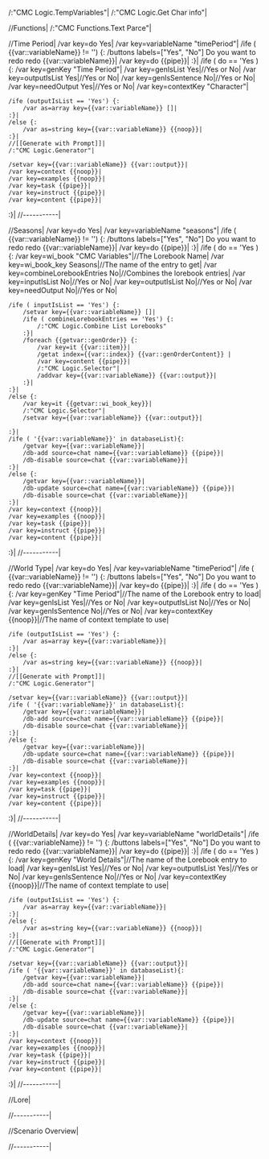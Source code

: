 /:"CMC Logic.TempVariables"|
/:"CMC Logic.Get Char info"|

//Functions|
/:"CMC Functions.Text Parce"|

//Time Period|
/var key=do Yes|
/var key=variableName "timePeriod"|
/ife ( {{var::variableName}} != '') {:
	/buttons labels=["Yes", "No"] Do you want to redo redo {{var::variableName}}|
	/var key=do {{pipe}}|
:}|
/ife ( do == 'Yes ) {:
	/var key=genKey "Time Period"|
	/var key=genIsList Yes|//Yes or No|
	/var key=outputIsList Yes|//Yes or No|
	/var key=genIsSentence No|//Yes or No|
	/var key=needOutput Yes|//Yes or No|
	/var key=contextKey "Character"|
	
	
	/ife (outputIsList == 'Yes') {:
		/var as=array key={{var::variableName}} []|
	:}|
	/else {:
		/var as=string key={{var::variableName}} {{noop}}|
	:}|
	//[[Generate with Prompt]]|
	/:"CMC Logic.Generator"|
	
	/setvar key={{var::variableName}} {{var::output}}|
	/var key=context {{noop}}|
	/var key=examples {{noop}}|
	/var key=task {{pipe}}|
	/var key=instruct {{pipe}}|
	/var key=content {{pipe}}|
:}|
//-----------|

//Seasons|
/var key=do Yes|
/var key=variableName "seasons"|
/ife ( {{var::variableName}} != '') {:
	/buttons labels=["Yes", "No"] Do you want to redo redo {{var::variableName}}|
	/var key=do {{pipe}}|
:}|
/ife ( do == 'Yes ) {:
	/var key=wi_book "CMC Variables"|//The Lorebook Name|
	/var key=wi_book_key Seasons|//The name of the entry to get|
	/var key=combineLorebookEntries No|//Combines the lorebook entries|
	/var key=inputIsList No|//Yes or No|
	/var key=outputIsList No|//Yes or No|
	/var key=needOutput No|//Yes or No|
	
	
	/ife ( inputIsList == 'Yes') {:
		/setvar key={{var::variableName}} []|
		/ife ( combineLorebookEntries == 'Yes') {:
			/:"CMC Logic.Combine List Lorebooks"
		:}|
		/foreach {{getvar::genOrder}} {:
			/var key=it {{var::item}}|
			/getat index={{var::index}} {{var::genOrderContent}} |
			/var key=content {{pipe}}|
			/:"CMC Logic.Selector"|
			/addvar key={{var::variableName}} {{var::output}}|
		:}|
	:}|
	/else {:
		/var key=it {{getvar::wi_book_key}}|
		/:"CMC Logic.Selector"|
		/setvar key={{var::variableName}} {{var::output}}|
		
	:}|
	/ife ( '{{var::variableName}}' in databaseList){:
		/getvar key={{var::variableName}}|
		/db-add source=chat name={{var::variableName}} {{pipe}}|
		/db-disable source=chat {{var::variableName}}|
	:}|
	/else {:
		/getvar key={{var::variableName}}|
		/db-update source=chat name={{var::variableName}} {{pipe}}|
		/db-disable source=chat {{var::variableName}}|
	:}|
	/var key=context {{noop}}|
	/var key=examples {{noop}}|
	/var key=task {{pipe}}|
	/var key=instruct {{pipe}}|
	/var key=content {{pipe}}|
:}|
//-----------|

//World Type|
/var key=do Yes|
/var key=variableName "timePeriod"|
/ife ( {{var::variableName}} != '') {:
	/buttons labels=["Yes", "No"] Do you want to redo redo {{var::variableName}}|
	/var key=do {{pipe}}|
:}|
/ife ( do == 'Yes ) {:
	/var key=genKey "Time Period"|//The name of the Lorebook entry to load|
	/var key=genIsList Yes|//Yes or No|
	/var key=outputIsList No|//Yes or No|
	/var key=genIsSentence No|//Yes or No|
	/var key=contextKey {{noop}}|//The name of context template to use|
	
	
	/ife (outputIsList == 'Yes') {:
		/var as=array key={{var::variableName}}|
	:}|
	/else {:
		/var as=string key={{var::variableName}} {{noop}}|
	:}|
	//[[Generate with Prompt]]|
	/:"CMC Logic.Generator"|
	
	/setvar key={{var::variableName}} {{var::output}}|
	/ife ( '{{var::variableName}}' in databaseList){:
		/getvar key={{var::variableName}}|
		/db-add source=chat name={{var::variableName}} {{pipe}}|
		/db-disable source=chat {{var::variableName}}|
	:}|
	/else {:
		/getvar key={{var::variableName}}|
		/db-update source=chat name={{var::variableName}} {{pipe}}|
		/db-disable source=chat {{var::variableName}}|
	:}|
	/var key=context {{noop}}|
	/var key=examples {{noop}}|
	/var key=task {{pipe}}|
	/var key=instruct {{pipe}}|
	/var key=content {{pipe}}|
:}|
//-----------|

//WorldDetails|
/var key=do Yes|
/var key=variableName "worldDetails"|
/ife ( {{var::variableName}} != '') {:
	/buttons labels=["Yes", "No"] Do you want to redo redo {{var::variableName}}|
	/var key=do {{pipe}}|
:}|
/ife ( do == 'Yes ) {:
	/var key=genKey "World Details"|//The name of the Lorebook entry to load|
	/var key=genIsList Yes|//Yes or No|
	/var key=outputIsList Yes|//Yes or No|
	/var key=genIsSentence No|//Yes or No|
	/var key=contextKey {{noop}}|//The name of context template to use|
	
	
	/ife (outputIsList == 'Yes') {:
		/var as=array key={{var::variableName}}|
	:}|
	/else {:
		/var as=string key={{var::variableName}} {{noop}}|
	:}|
	//[[Generate with Prompt]]|
	/:"CMC Logic.Generator"|
	
	/setvar key={{var::variableName}} {{var::output}}|
	/ife ( '{{var::variableName}}' in databaseList){:
		/getvar key={{var::variableName}}|
		/db-add source=chat name={{var::variableName}} {{pipe}}|
		/db-disable source=chat {{var::variableName}}|
	:}|
	/else {:
		/getvar key={{var::variableName}}|
		/db-update source=chat name={{var::variableName}} {{pipe}}|
		/db-disable source=chat {{var::variableName}}|
	:}|
	/var key=context {{noop}}|
	/var key=examples {{noop}}|
	/var key=task {{pipe}}|
	/var key=instruct {{pipe}}|
	/var key=content {{pipe}}|
:}|
//-----------|

//Lore|

//-----------|

//Scenario Overview|

//-----------|
